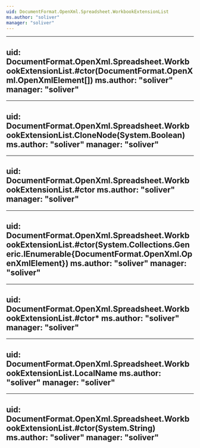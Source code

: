 ```yaml
---
uid: DocumentFormat.OpenXml.Spreadsheet.WorkbookExtensionList
ms.author: "soliver"
manager: "soliver"
---
```


---
uid: DocumentFormat.OpenXml.Spreadsheet.WorkbookExtensionList.#ctor(DocumentFormat.OpenXml.OpenXmlElement[])
ms.author: "soliver"
manager: "soliver"
---

---
uid: DocumentFormat.OpenXml.Spreadsheet.WorkbookExtensionList.CloneNode(System.Boolean)
ms.author: "soliver"
manager: "soliver"
---

---
uid: DocumentFormat.OpenXml.Spreadsheet.WorkbookExtensionList.#ctor
ms.author: "soliver"
manager: "soliver"
---

---
uid: DocumentFormat.OpenXml.Spreadsheet.WorkbookExtensionList.#ctor(System.Collections.Generic.IEnumerable{DocumentFormat.OpenXml.OpenXmlElement})
ms.author: "soliver"
manager: "soliver"
---

---
uid: DocumentFormat.OpenXml.Spreadsheet.WorkbookExtensionList.#ctor*
ms.author: "soliver"
manager: "soliver"
---

---
uid: DocumentFormat.OpenXml.Spreadsheet.WorkbookExtensionList.LocalName
ms.author: "soliver"
manager: "soliver"
---

---
uid: DocumentFormat.OpenXml.Spreadsheet.WorkbookExtensionList.#ctor(System.String)
ms.author: "soliver"
manager: "soliver"
---
